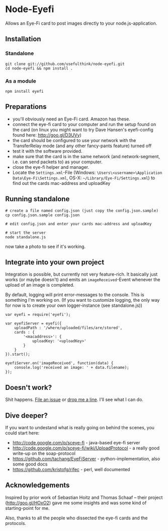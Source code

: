 # Node-Eyefi

Allows an Eye-Fi card to post images directly to your node.js-application.

## Installation

### Standalone

    git clone git://github.com/usefulthink/node-eyefi.git
    cd node-eyefi && npm install .

### As a module

    npm install eyefi

## Preparations

 - you'll obviously need an Eye-Fi card. Amazon has these.
 - connect the eye-fi card to your computer and run the setup found on the card
   (on linux you might want to try Dave Hansen's eyefi-config found here:
   http://goo.gl/D3UVy)
 - the card should be configured to use your network with the TransferRelay
   mode (and any other fancy-pants feature) turned off
 - test it with the software provided.
 - make sure that the card is in the same network (and network-segment, i.e.
   can send packets to) as your computer.
 - close the eye-fi helper and manager.
 - Locate the `Settings.xml`-File (Windows: `\Users\<username>\Application Data\Eye-Fi\Settings.xml`,
   OS-X: `~/Library/Eye-Fi/Settings.xml`) to find out the cards mac-address and
   uploadKey


## Running standalone

    # create a file named config.json (just copy the config.json.sample)
    cp config.json.sample config.json
    
    # edit config.json and enter your cards mac-address and uploadKey
    
    # start the server
    node standalone.js

now take a photo to see if it's working.

## Integrate into your own project

Integration is possible, but currently not very feature-rich.
It basically just works (or maybe doesn't) and emits an
`imageReceived`-Event whenever the upload of an image is completed.

By default, logging will print error-messages to the console. This is
something I'm working on. (If you want to customize logging, the only way
for now is to create your own logger-instance (see standalone.js))

    var eyefi = require('eyefi');
    
    var eyefiServer = eyefi({
        uploadPath : '/where/uploaded/files/are/stored',
        cards : {
            '<macaddress>': {
                uploadKey: '<uploadKey>'
            }
        }
    }).start();
    
    eyefiServer.on('imageReceived', function(data) {
        console.log('received an image: ' + data.filename);
    });


## Doesn't work?

Shit happens. [File an issue](https://github.com/usefulthink/node-eyefi/issues)
or [drop me a line](https://github.com/usefulthink). I'll see what I can do.


## Dive deeper?

If you want to undestand what is really going on behind the scenes, you could
start here:

 - http://code.google.com/p/sceye-fi - java-based eye-fi server
 - http://code.google.com/p/sceye-fi/wiki/UploadProtocol - a really good write-up on the soap-protocol
 - https://github.com/tachang/EyeFiServer - python-implementation, also some good docs
 - https://github.com/kristofg/rifec - perl, well documented


## Acknowledgements

Inspired by prior work of Sebastian Hoitz and Thomas Schaaf – their project
(http://goo.gl/HOxO2) gave me some insights and was some kind of starting-point
for me.

Also, thanks to all the people who dissected the eye-fi cards and the protocols.

